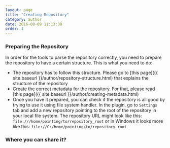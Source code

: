```yaml
---
layout: page
title: "Creating Repository"
category: author
date: 2016-08-09 11:13:38
order: 1
---
```

### Preparing the Repository
In order for the tools to parse the repository correctly, you need to prepare
 the repository to have a certain structure. This is what you need to do:
 * The repository has to follow this structure. Please go to [this page]({{ 
 site.baseurl }}/author/repository-structure.html) that explains the structure
  of the repository
 * Create the correct metadata for the repository. For that, please read [this
  page]({{ site.baseurl }}/author/creating-metadata.html)
 * Once you have it prepared, you can check if the repository is all good by 
 trying to use it using file system handler. In the plugin, go to 
 ```Settings``` tab and add a new repository pointing to the root of the 
 repository in your local file system. The repository URL might look like 
 this: ```file:///home/pointing/to/repository_root``` or in Windows it looks 
 more like this: ``````file://C:/home/pointing/to/repository_root``````

### Where you can share it?


